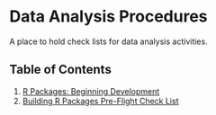 # Data Analysis Procedures

A place to hold check lists for data analysis activities.

## Table of Contents

1. [R Packages: Beginning Development](lists/Building_Rpackage.md)
2. [Building R Packages Pre-Flight Check List](lists/Rpackage_preflight.md)
